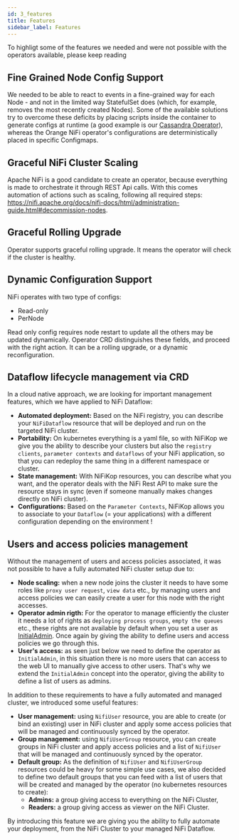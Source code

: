 ```yaml
---
id: 3_features
title: Features
sidebar_label: Features
---
```


To highligt some of the features we needed and were not possible with the operators available, please keep reading 

## Fine Grained Node Config Support

We needed to be able to react to events in a fine-grained way for each Node - and not in the limited way StatefulSet does (which, for example, removes the most recently created Nodes). Some of the available solutions try to overcome these deficits by placing scripts inside the container to generate configs at runtime (a good example is our [Cassandra Operator](https://github.com/Orange-OpenSource/casskop)), whereas the Orange NiFi operator's configurations are deterministically placed in specific Configmaps.

## Graceful NiFi Cluster Scaling

Apache NiFi is a good candidate to create an operator, because everything is made to orchestrate it through REST Api calls. With this comes automation of actions such as scaling, following all required steps: https://nifi.apache.org/docs/nifi-docs/html/administration-guide.html#decommission-nodes.

## Graceful Rolling Upgrade

Operator supports graceful rolling upgrade. It means the operator will check if the cluster is healthy.

## Dynamic Configuration Support

NiFi operates with two type of configs:

- Read-only
- PerNode

Read only config requires node restart to update all the others may be updated dynamically.
Operator CRD distinguishes these fields, and proceed with the right action. It can be a rolling upgrade, or
a dynamic reconfiguration.

## Dataflow lifecycle management via CRD

In a cloud native approach, we are looking for important management features, which we have applied to NiFi Dataflow: 

- **Automated deployment:** Based on the NiFi registry, you can describe your `NiFiDataflow` resource that will be deployed and run on the targeted NiFi cluster.
- **Portability:** On kubernetes everything is a yaml file, so with NiFiKop we give you the ability to describe your clusters but also the `registry clients`, `parameter contexts` and `dataflows` of your NiFi application, so that you can redeploy the same thing in a different namespace or cluster.
- **State management:** With NiFiKop resources, you can describe what you want, and the operator deals with the NiFi Rest API to make sure the resource stays in sync (even if someone manually makes changes directly on NiFi cluster).
- **Configurations:** Based on the `Parameter Contexts`, NiFiKop allows you to associate to your `Dataflow` (= your applications) with a different configuration depending on the environment !

## Users and access policies management

Without the management of users and access policies associated, it was not possible to have a fully automated NiFi cluster setup due to: 

- **Node scaling:** when a new node joins the cluster it needs to have some roles like `proxy user request`, `view data` etc., by managing users and access policies we can easily create a user for this node with the right accesses.
- **Operator admin rigth:** For the operator to manage efficiently the cluster it needs a lot of rights as `deploying process groups`, `empty the queues` etc., these rights are not available by default when you set a user as [InitialAdmin](https://nifi.apache.org/docs/nifi-docs/html/administration-guide.html#initial-admin-identity). Once again by giving the ability to define users and access policies we go through this.
- **User's access:** as seen just below we need to define the operator as `InitialAdmin`, in this situation there is no more users that can access to the web UI to manually give access to other users. That's why we extend the `InitialAdmin` concept into the operator, giving the ability to define a list of users as admins.

In addition to these requirements to have a fully automated and managed cluster, we introduced some useful features: 

- **User management:** using `NifiUser` resource, you are able to create (or bind an existing) user in NiFi cluster and apply some access policies that will be managed and continuously synced by the operator.
- **Group management:** using `NifiUserGroup` resource, you can create groups in NiFi cluster and apply access policies and a list of `NifiUser` that will be managed and continuously synced by the operator.
- **Default group:** As the definition of `NifiUser` and `NifiUserGroup` resources could be heavy for some simple use cases, we also decided to define two default groups that you can feed with a list of users that will be created and managed by the operator (no kubernetes resources to create): 
    - **Admins:** a group giving access to everything on the NiFi Cluster,
    - **Readers:** a group giving access as viewer on the NiFi Cluster.

By introducing this feature we are giving you the ability to fully automate your deployment, from the NiFi Cluster to your managed NiFi Dataflow.